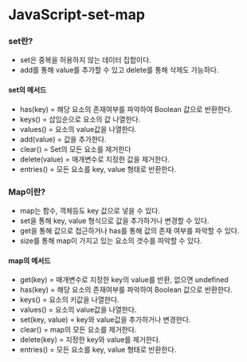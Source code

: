 JavaScript-set-map
==================
### set란?
 - set은 중복을 허용하지 않는 데이터 집합이다.
 - add를 통해 value를 추가할 수 있고 delete를 통해 삭제도 가능하다.
 #### set의 메서드
 - has(key) = 해당 요소의 존재여부를 파악하여 Boolean 값으로 반환한다.
 - keys() = 삽입순으로 요소의 값 나열한다.
 - values() = 요소의 value값을 나열한다.
 - add(value) = 값을 추가한다.
 - clear() = Set의 모든 요소를 제거한다
 - delete(value) = 매개변수로 지정한 값을 제거한다.
 - entries() = 모든 요소를 key, value 형태로 반환한다.
 

### Map이란?
 - map는 함수, 객체등도 key 값으로 넣을 수 있다.
 - set을 통해 key, value 형식으로 값을 추가하거나 변경할 수 있다.
 - get을 통해 값으로 접근하거나 has를 통해 값의 존재 여부를 파악할 수 있다.
 - size를 통해 map이 가지고 있는 요소의 갯수를 파악할 수 있다.
 #### map의 메서드
 - get(key) = 매개변수로 지정한 key의 value를 반환, 없으면 undefined
 - has(key) = 해당 요소의 존재여부를 파악하여 Boolean 값으로 반환한다.
 - keys() = 요소의 키값을 나열한다.
 - values() = 요소의 value값을 나열한다.
 - set(key, value) = key와 value값을 추가하거나 변경한다.
 - clear() = map의 모든 요소를 제거한다.
 - delete(key) = 지정한 key와 value를 제거한다.
 - entries() = 모든 요소를 key, value 형태로 반환한다.
